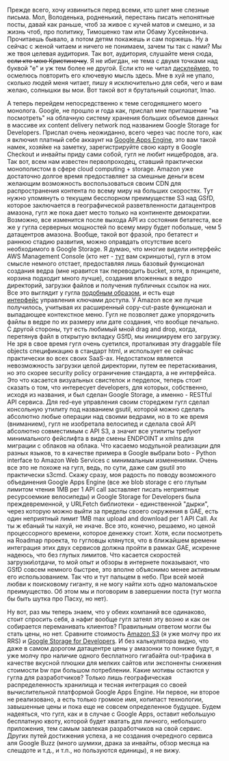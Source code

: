 Прежде всего, хочу извиниться перед всеми, кто шлет мне слезные письма. Мол, Володенька, родненький, перестань писать непонятные посты, давай как раньше, чтоб за живое с кучей матов и смешно, и за жизнь чтоб, про политику, Тимошенко там или Обаму Хусейновича. Прочитаешь бывало, а потом детям покажешь и сам поржешь. Ну а сейчас с женой читаем и ничего не понимаем, зачем ты так с нами? Мы же твоя целевая аудитория. Так вот, аудитория, слушайте меня сюда, <span style="text-decoration:line-through;">если кто мою Кристиночку</span>. Я не ибигдан, не тема с двумя точками над буквой "е" и уж тем более не другой. Если кто не читал <a href="/page/aboutit">дисклеймер</a>, то осмелюсь повторить его ключевую мысль здесь. Мне в хуй не упало, сколько людей меня читает, пишу я исключительно для себя, чего и вам желаю, солнышки вы мои. Вот такой вот я брутальный социопат, lmao.<p><p>А теперь перейдем непосредственно к теме сегодняшнего моего монолога. Google, не прошло и года как, прислал мне приглашение "на посмотреть" на облачную систему хранения больших объемов данных в массиве их content delivery network&nbsp;под названием Google Storage for Developers. Прислал очень неожиданно, всего через час после того, как я включил платный себе аккаунт на <a href="/blog/255.html">Google Apps Engine</a>, это вам такой намек, хозяйке на заметку, зарегистрируйте свою карту в Google Checkout и инвайты приду сами собой, гугл не любит нищебродов, ага. Так вот, всем нам известен первопроходец, ставший практически монополистом в сфере cloud computing + storage. Amazon уже достаточно долгое время предоставляет за смешные деньги всем желающим возможность воспользоваться своим CDN для распространения контента по всему миру на больших скоростях. Тут нужно упомянуть о текущем бесспорном преимуществе S3 над GSfD, которое заключается в географической разветвленности датацентров амазона, гугл же пока дает место только на континенте демократии. Возможно, все изменится после выхода API из состояния бетатеста, все же у гугла серверных мощностей по всему миру будет побольше, чем 5 датацентров амазона. Вообще, такой вот фразой, про бетатест и раннюю стадию развития, можно оправдать отсутствие всего необходимого в Google Storage. Я думаю, что многие видели интерфейс AWS Management Console (кто нет - <a href="http://docs.amazonwebservices.com/AmazonS3/latest/gsg/">тут</a> вам скриншоты), гугл в этом смысле немного отстает, предоставляя лишь базовый функционал создания ведра (мне нравится так переводить bucket, хотя, в принципе, корзина подходит много лучше), создания вложенных в ведро директорий, загрузки файлов и получения публичных ссылок на них. Все это выглядит у гугла <a href="/media/pictures/gsd_filesmanagement.jpg">подобным образом</a>, и есть еще <a href="/media/pictures/gsd_keysmanagement.jpg">интерфейс</a>&nbsp;управления ключами доступа. У Amazon все же лучше получилось, учитывая их расширенный copy-cut-paste функционал и выпадающее контекстное меню. Гугл не позволяет даже упорядочить файлы в ведре по их размеру или дате создания, что вообще печально. С другой стороны, тут есть любимый мной drag and drop, когда, перетянув файл в открытую вкладку GSfD, мы инициируем его загрузку. Не зря в свое время гугл очень суетился, проталкивая эту draggable file objects спецификацию в стандарт html, и использует ее сейчас практически во всех своих SaaS-ах. Недостатком является невозможность загрузки целой директории, путем ее перетаскивания, но это скорее&nbsp;security policy&nbsp;ограничение стандарта, а не интерфейса. Это что касается визуальных свистелок и перделок, теперь стоит сказать о том, что интересует developers, для которых, собственно, исходя из названия, и был сделан Google Storage, а именно - RESTful API сервиса.&nbsp;Для red-eye управления своим стореджем гугл сделал консольную утилиту под названием gsutil, которой можно сделать абсолютно любые операции над своими ведрами, но в то же время (вниманием), гугл не изобретала велосипед и сделала свой API абсолютно совместимым с API S3, а значит все утилиты требуют минимального фейслифта в виде смены ENDPOINT и xmlns для миграции с облаков на облака. Что касаемо модульной реализации для разных языков, то в качестве примера в Google выбрали boto - Python interface to Amazon Web Services c минимальным изменениями. Очень все это не похоже на гугл, ведь, по сути, даже сам gsutil это практически s3cmd. Скажу сразу, моя радость по поводу возможного объединения Google Apps Engine (все же blob storage c его глупым лимитом чтения 1MB per 1 API call заставляет писать неприятные ресурсоемкие велосипеды) и Google Storage for Developers была преждевременной, у URLFetch библиотеки - единственной "дырки", через которую можно выйти за пределы своего окружения в GAE, есть один неприятный лимит 1MB max upload and download per 1 API Call. Ах ты ж ебаный ты нахуй, не иначе. Все это, конечно, решаемо, но ценой процессорного времени, которое денежку стоит. Хотя, если посмотреть на Roadmap проекта, то гугловцы клянутся, что в ближайшем времени интеграция этих двух сервисов должна пройти в рамках GAE, искренне надеюсь, что без глупых лимитов. Что касается скоростей загрузки\отдачи, то мой опыт и обзоры в интернете показывают, что GSfD совсем немного быстрее, это вполне объяснимо менее активным его использованием. Так что и тут пальцем в небо. При всей моей любви к поисковому гиганту, я не могу найти хоть одно маломальское преимущество. Об этом мы и поговорим в завершении поста (тут могла бы быть шутка про Пасху, но нет).</p></p><p>Ну вот, раз мы теперь знаем, что у обеих компаний все одинаково, стоит спросить себя, а нафиг вообще гугл затеял эту возню и как он собирается переманивать клиентов? Правильным ответом могли бы стать цены, но нет. Сравните стоимость <a href="http://aws.amazon.com/s3/#pricing">Amazon S3</a>&nbsp;(я уже молчу про их RRS)&nbsp;и <a href="https://code.google.com/apis/storage/docs/overview.html#pricing">Google Storage for Developers</a>. И без калькулятора видно, что даже в самом дорогом датацентре цены у амазонки то пониже будут, я уже молчу про наличие одного бесплатного гигабайта out-трафика в качестве вкусной плюшки для мелких сайтов или экспоненты снижения стоимости bw при большом потреблении. Какие мотивы&nbsp;остаются&nbsp;у гугла для разработчиков? Только лишь географическая распределенность хранилища и тесная интеграция со своей вычислительной платформой Google Apps Engine. Ни первое, ни второе не реализовано, а есть только громкое имя, копипаст технологии, завышенные цены и пока еще не совсем определенное будущее. Будем надеяться, что гугл, как и в случае с Google Apps, оставит небольшую бесплатную квоту, которой будет хватать для личного, небольшого приложения, тем самым завлекая разработчиков на свой сервис. Других путей достижения успеха, а не создания очередного сервиса аля Google Buzz (много шумихи, драка за инвайты, обзор месяца на слешдоте и т.д., и т.п., но пользуются единицы), я не вижу.</p>